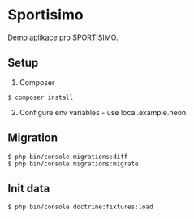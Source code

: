 # Sportisimo
Demo aplikace pro SPORTISIMO.

## Setup

1. Composer
```
$ composer install
```
2. Configure env variables - use local.example.neon

## Migration

```
$ php bin/console migrations:diff
$ php bin/console migrations:migrate
```

## Init data

```
$ php bin/console doctrine:fixtures:load
```

